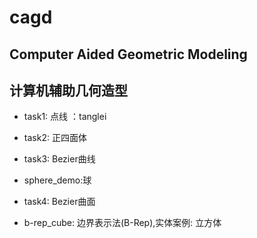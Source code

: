 ﻿cagd
====

Computer Aided Geometric Modeling
---------------------------------
计算机辅助几何造型
---------------------------------

* task1: 点线 ：tanglei

* task2: 正四面体

* task3: Bezier曲线

* sphere\_demo:球 

* task4: Bezier曲面

*  b-rep\_cube: 边界表示法(B-Rep),实体案例: 立方体
